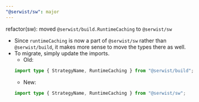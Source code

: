 ```yaml
---
"@serwist/sw": major
---
```


refactor(sw): moved `@serwist/build.RuntimeCaching` to `@serwist/sw`

- Since `runtimeCaching` is now a part of `@serwist/sw` rather than `@serwist/build`, it makes more sense to move the types there as well.
- To migrate, simply update the imports.
    - Old:
    ```ts
    import type { StrategyName, RuntimeCaching } from "@serwist/build";
    ```
    - New:
    ```ts
    import type { StrategyName, RuntimeCaching } from "@serwist/sw";
    ```
